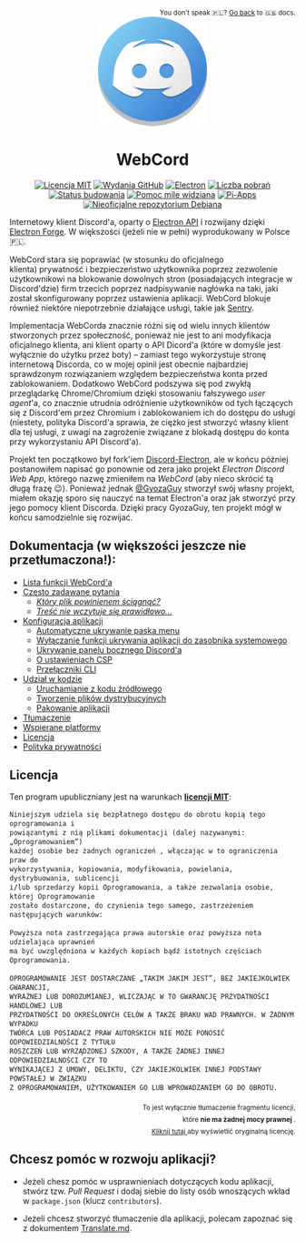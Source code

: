 <!--
  Jeżeli jesteś wstanie to przeczytać, to pewnie jedyne co tu zobaczysz poniżej, to jakaś
  niezrozumiała mieszanina tekstu i HTML. Dlatego dodałem do tego nieco "komentarzy",
  aby urozmaicić Ci czytanie tego w Notepadzie. Teraz jest to niezrozumiała mieszanina tekstu,
  HTML i irytujących komentarzy HTML ;).
 -->
<div align='right'>
<sub>
  You don't speak 🇵🇱️? <a href='../Readme.md'>Go back</a> to 🇬🇧️ docs.
</sub>
</div>
<div align='center'>
<a href='https://discord.com'> <img src='../../sources/assets/icons/app.png' width='192px'> </a> 
<h1>WebCord</h1>

<!--
                                 ______________________
                                /                      \ Ikonka stworzona przeze mnie
                                |                      | (NIE JEST KRADZIONA! :P)
                                |                      |
                                |     /--\____/--\     |
                                |    /   _    _   \    |
                                |   /   (_)  (_)   \   |
                                |  |     ______     |  |
                                |   \___/      \___/   |
                                |                      |
                                |                 \    |
                                \__________________\   |
                                                    \  |
                                                      \|
                                                        
						     
————————————————————————————————————— W e b C o r d —————————————————————————————————————

		       MIT • Electron • Pomoc mile widziana • Pi Apps • Repozytorium Debiana
-->

[![Licencja MIT](https://img.shields.io/github/license/SpacingBat3/WebCord?label=Licencja)](../../LICENSE)
[![Wydania GitHub](https://img.shields.io/github/release/SpacingBat3/electron-discord-webapp.svg?label=Wydania)](https://github.com/SpacingBat3/WebCord/tags)
[![Electron](https://img.shields.io/github/package-json/dependency-version/SpacingBat3/WebCord/dev/electron?color=%236CB2BF&label=Electron)](https://www.electronjs.org/)
[![Liczba pobrań](https://img.shields.io/github/downloads/SpacingBat3/electron-discord-webapp/total.svg?label=Pobrania&color=%236586B3)](https://github.com/SpacingBat3/releases)
[![Status budowania](https://img.shields.io/github/workflow/status/SpacingBat3/WebCord/Run%20tests?label=Budowanie&logo=github)](../../../actions/workflows/build.yml)
[![Pomoc mile widziana](https://img.shields.io/badge/Pomoc-mile%20widziana-brightgreen.svg)](#want-to-contribute-to-my-project)
[![Pi-Apps](https://badgen.net/badge/W%20Pi-Apps%3F/Tak!/c51a4a?icon=https://raw.githubusercontent.com/Botspot/pi-apps/master/icons/vector/logo.svg)](https://github.com/Botspot/pi-apps)
[![Nieoficjalne repozytorium Debiana](https://img.shields.io/endpoint?url=https%3A%2F%2Frunkit.io%2Fspacingbat3%2Fwebcord-debian-badge%2Fbranches%2Fmaster&label=Nieoficjalne)](https://itai-nelken.github.io/Webcord_debian-repo/)

</div>

<!-- ———————————————————————————————————————————————————————————————————————————————— -->

Internetowy klient Discord'a, oparty o [Electron API](https://github.com/electron/electron) i
rozwijany dzięki [Electron Forge](https://github.com/electron-userland/electron-forge).
W większości (jeżeli nie w pełni) wyprodukowany w Polsce 🇵🇱️.

WebCord stara się poprawiać (w stosunku do oficjalnego klienta) prywatność i bezpieczeństwo użytkownika poprzez
zezwolenie użytkownikowi na blokowanie dowolnych stron (posiadających integracje w Discord'dzie)
firm trzecich poprzez nadpisywanie nagłówka na taki, jaki został skonfigurowany poprzez ustawienia
aplikacji. WebCord blokuje również niektóre niepotrzebnie działające usługi, takie jak [Sentry](https://sentry.io).

Implementacja WebCorda znacznie różni się od wielu innych klientów stworzonych przez społeczność,
ponieważ nie jest to ani modyfikacja oficjalnego klienta, ani klient oparty o API Dicord'a (które
w domyśle jest wyłącznie do użytku przez boty) – zamiast tego wykorzystuje stronę internetową
Discorda, co w mojej opinii jest obecnie najbardziej sprawdzonym rozwiązaniem względem bezpieczeństwa
konta przed zablokowaniem. Dodatkowo WebCord podszywa się pod zwykłą przeglądarkę Chrome/Chromium
dzięki stosowaniu fałszywego *user agent*'a, co znacznie utrudnia odróżnienie użytkowników od tych
łączących się z Discord'em przez Chromium i zablokowaniem ich do dostępu do usługi (niestety, polityka
Discord'a sprawia, że ciężko jest stworzyć własny klient dla tej usługi, z uwagi na zagrożenie
związane z blokadą dostępu do konta przy wykorzystaniu API Discord'a).

Projekt ten początkowo był fork'iem [Discord-Electron](https://github.com/GyozaGuy/Discord-Electron),
ale w końcu później postanowiłem napisać go ponownie od zera jako projekt *Electron Discord Web App*,
którego nazwę zmieniłem na *WebCord* (aby nieco skrócić tą długą frazę 😉). Ponieważ jednak
[@GyozaGuy](https://github.com/GyozaGuy) stworzył swój własny projekt, miałem okazję sporo się nauczyć
na temat Electron'a oraz jak stworzyć przy jego pomocy klient Discorda. Dzięki pracy GyozaGuy,
ten projekt mógł w końcu samodzielnie się rozwijać.

## Dokumentacja (w większości jeszcze nie przetłumaczona!):
- [Lista funkcji WebCord'a](../Features.md)
- [Często zadawane pytania](../FAQ.md)
  - *[Który plik powinienem ściągnąć?](../FAQ.md#1-which-file-i-should-download)*
  - *[Treść nie wczytuje się prawidłowo...](../FAQ.md#2-imagevideocontent-does-not-load-properly-is-there-anything-i-can-do-about-it)*
- [Konfiguracja aplikacji](../Settings.md)
  - [Automatyczne ukrywanie paska menu](../Settings.md#auto-hide-menu-bar)
  - [Wyłączanie funkcji ukrywania aplikacji do zasobnika systemowego](../Settings.md#disable-tray)
  - [Ukrywanie panelu bocznego Discord'a](../Settings.md#hide-side-bar)
  - [O ustawieniach CSP](../Settings.md#content-security-policy-settings)
  - [Przełączniki CLI](../Settings.md#cli-flags)
- [Udział w kodzie](../Contributing.md)
  - [Uruchamianie z kodu źródłowego](../Contributing.md#run)
  - [Tworzenie plików dystrybucyjnych](../Contributing.md#creating-distributables)
  - [Pakowanie aplikacji](../Contributing.md#packaging)
- [Tłumaczenie](../Translate.md)
- [Wspierane platformy](../Support.md)
- [Licencja](../../LICENSE)
- [Polityka prywatności](../Privacy.md)

## Licencja
Ten program upubliczniany jest na warunkach **[licencji MIT](../../LICENSE)**:
	
	Niniejszym udziela się bezpłatnego dostępu do obrotu kopią tego oprogramowania i
	powiązantymi z nią plikami dokumentacji (dalej nazywanymi: „Oprogramowaniem”)
	każdej osobie bez żadnych ograniczeń , włączając w to ograniczenia praw do
	wykorzystywania, kopiowania, modyfikowania, powielania, dystrybuowania, sublicencji
	i/lub sprzedarzy kopii Oprogramowania, a także zezwalania osobie, której Oprogramowanie
	zostało dostarczone, do czynienia tego samego, zastrzeżeniem następujących warunków:

	Powyższa nota zastrzegająca prawa autorskie oraz powyższa nota udzielająca uprawnień
	ma być uwzględniona w każdych kopiach bądź istotnych częściach Oprogramowania.

	OPROGRAMOWANIE JEST DOSTARCZANE „TAKIM JAKIM JEST”, BEZ JAKIEJKOLWIEK GWARANCJI,
	WYRAŹNEJ LUB DOROZUMIANEJ, WLICZAJĄC W TO GWARANCJĘ PRZYDATNOŚCI HANDLOWEJ LUB
	PRZYDATNOŚCI DO OKREŚLONYCH CELÓW A TAKŻE BRAKU WAD PRAWNYCH. W ŻADNYM WYPADKU
	TWÓRCA LUB POSIADACZ PRAW AUTORSKICH NIE MOŻE PONOSIĆ ODPOWIEDZIALNOŚCI Z TYTUŁU
	ROSZCZEŃ LUB WYRZĄDZONEJ SZKODY, A TAKŻE ŻADNEJ INNEJ ODPOWIEDZIALNOŚCI CZY TO
	WYNIKAJĄCEJ Z UMOWY, DELIKTU, CZY JAKIEJKOLWIEK INNEJ PODSTAWY POWSTAŁEJ W ZWIĄZKU
	Z OPROGRAMOWANIEM, UŻYTKOWANIEM GO LUB WPROWADZANIEM GO DO OBROTU.

<div align=right>

<sub> To jest wyłącznie tłumaczenie fragmentu licencji, <br>
które <strong> nie ma żadnej mocy prawnej </strong>. <br>
<a href='../../LICENSE'> Kliknij tutaj </a> aby wyświetlić oryginalną licencję. </sub>

</div>


## Chcesz pomóc w rozwoju aplikacji?

- Jeżeli chesz pomóc w usprawnieniach dotyczących kodu aplikacji, stwórz tzw. *Pull Request* i dodaj siebie
do listy osób wnoszących wkład w `package.json` (klucz `contributors`).

- Jeżeli chcesz stworzyć tłumaczenie dla aplikacji, polecam zapoznać się z dokumentem [Translate.md](../Translate.md).
